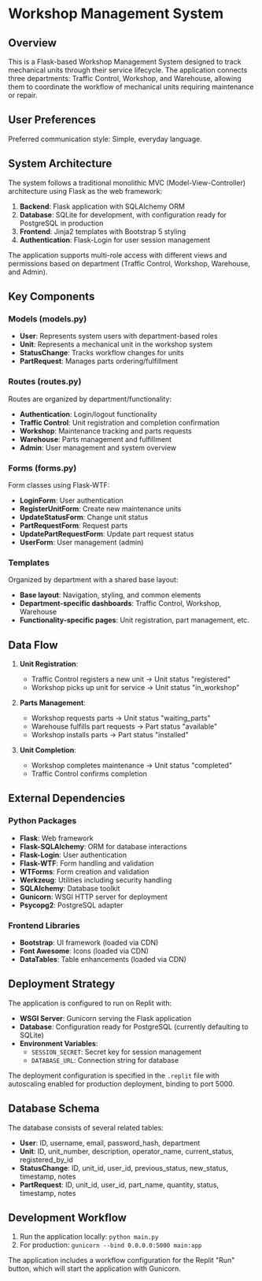 # Workshop Management System

## Overview
This is a Flask-based Workshop Management System designed to track mechanical units through their service lifecycle. The application connects three departments: Traffic Control, Workshop, and Warehouse, allowing them to coordinate the workflow of mechanical units requiring maintenance or repair.

## User Preferences
Preferred communication style: Simple, everyday language.

## System Architecture
The system follows a traditional monolithic MVC (Model-View-Controller) architecture using Flask as the web framework:

1. **Backend**: Flask application with SQLAlchemy ORM
2. **Database**: SQLite for development, with configuration ready for PostgreSQL in production
3. **Frontend**: Jinja2 templates with Bootstrap 5 styling
4. **Authentication**: Flask-Login for user session management

The application supports multi-role access with different views and permissions based on department (Traffic Control, Workshop, Warehouse, and Admin).

## Key Components

### Models (models.py)
- **User**: Represents system users with department-based roles
- **Unit**: Represents a mechanical unit in the workshop system
- **StatusChange**: Tracks workflow changes for units
- **PartRequest**: Manages parts ordering/fulfillment

### Routes (routes.py)
Routes are organized by department/functionality:
- **Authentication**: Login/logout functionality
- **Traffic Control**: Unit registration and completion confirmation
- **Workshop**: Maintenance tracking and parts requests
- **Warehouse**: Parts management and fulfillment
- **Admin**: User management and system overview

### Forms (forms.py)
Form classes using Flask-WTF:
- **LoginForm**: User authentication
- **RegisterUnitForm**: Create new maintenance units
- **UpdateStatusForm**: Change unit status
- **PartRequestForm**: Request parts
- **UpdatePartRequestForm**: Update part request status
- **UserForm**: User management (admin)

### Templates
Organized by department with a shared base layout:
- **Base layout**: Navigation, styling, and common elements
- **Department-specific dashboards**: Traffic Control, Workshop, Warehouse
- **Functionality-specific pages**: Unit registration, part management, etc.

## Data Flow

1. **Unit Registration**:
   - Traffic Control registers a new unit → Unit status "registered"
   - Workshop picks up unit for service → Unit status "in_workshop"

2. **Parts Management**:
   - Workshop requests parts → Unit status "waiting_parts"
   - Warehouse fulfills part requests → Part status "available"
   - Workshop installs parts → Part status "installed"

3. **Unit Completion**:
   - Workshop completes maintenance → Unit status "completed"
   - Traffic Control confirms completion

## External Dependencies

### Python Packages
- **Flask**: Web framework
- **Flask-SQLAlchemy**: ORM for database interactions
- **Flask-Login**: User authentication
- **Flask-WTF**: Form handling and validation
- **WTForms**: Form creation and validation
- **Werkzeug**: Utilities including security handling
- **SQLAlchemy**: Database toolkit
- **Gunicorn**: WSGI HTTP server for deployment
- **Psycopg2**: PostgreSQL adapter

### Frontend Libraries
- **Bootstrap**: UI framework (loaded via CDN)
- **Font Awesome**: Icons (loaded via CDN)
- **DataTables**: Table enhancements (loaded via CDN)

## Deployment Strategy

The application is configured to run on Replit with:
- **WSGI Server**: Gunicorn serving the Flask application
- **Database**: Configuration ready for PostgreSQL (currently defaulting to SQLite)
- **Environment Variables**:
  - `SESSION_SECRET`: Secret key for session management
  - `DATABASE_URL`: Connection string for database

The deployment configuration is specified in the `.replit` file with autoscaling enabled for production deployment, binding to port 5000.

## Database Schema

The database consists of several related tables:
- **User**: ID, username, email, password_hash, department
- **Unit**: ID, unit_number, description, operator_name, current_status, registered_by_id
- **StatusChange**: ID, unit_id, user_id, previous_status, new_status, timestamp, notes
- **PartRequest**: ID, unit_id, user_id, part_name, quantity, status, timestamp, notes

## Development Workflow

1. Run the application locally: `python main.py`
2. For production: `gunicorn --bind 0.0.0.0:5000 main:app`

The application includes a workflow configuration for the Replit "Run" button, which will start the application with Gunicorn.